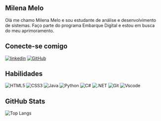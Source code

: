  ## Milena Melo

 Olá me chamo Milena Melo e sou estudante de análise e desenvolvimento de sistemas. Faço parte do programa Embarque Digital e estou em busca do meu aprimoramento.

 ## Conecte-se comigo
[![linkedin](https://img.shields.io/badge/linkedin-black?style=for-the-badge&logo=linkedin&logoColor=white)](https://www.linkedin.com/in/milenaameloo/) 
[![GitHub](https://img.shields.io/badge/GitHub-100000?style=for-the-badge&logo=github&logoColor=white)](https://github.com/melolena)

## Habilidades
![HTML5](https://img.shields.io/badge/HTML5-black?style=for-the-badge&logo=html5&logoColor=white) 
![CSS3](https://img.shields.io/badge/CSS3-black?style=for-the-badge&logo=css3&logoColor=white)
![Java](https://img.shields.io/badge/java-black?style=for-the-badge&logo=openjdk&logoColor=white)
![Python](https://img.shields.io/badge/python-black?style=for-the-badge&logo=python&logoColor=white)
![C#](https://img.shields.io/badge/C%23-black?style=for-the-badge&logo=c-sharp&logoColor=white)
![.NET](https://img.shields.io/badge/.NET-black?style=for-the-badge&logo=.net&logoColor=white)
![Git](https://img.shields.io/badge/GIT-black?style=for-the-badge&logo=git&logoColor=white)
![Vscode](https://img.shields.io/badge/Vscode-black?style=for-the-badge&logo=visual-studio-code&logoColor=white)

## GitHub Stats

![Top Langs](https://github-readme-stats-git-masterrstaa-rickstaa.vercel.app/api/top-langs/?username=melolena&layout=compact&bg_color=000&border_color=30A3DC&title_color=E94D5F&text_color=FFF)
